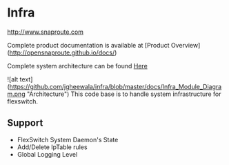 # Infra

http://www.snaproute.com 


Complete product documentation is available at 
[Product Overview] (http://opensnaproute.github.io/docs/)

Complete system architecture can be found 
[Here](http://opensnaproute.github.io/docs/architecture.html) 

![alt text] (https://github.com/jgheewala/infra/blob/master/docs/Infra_Module_Diagram.png "Architecture")
This code base is to handle system infrastructure for flexswitch.

## Support
 - FlexSwitch System Daemon's State
 - Add/Delete IpTable rules
 - Global Logging Level
